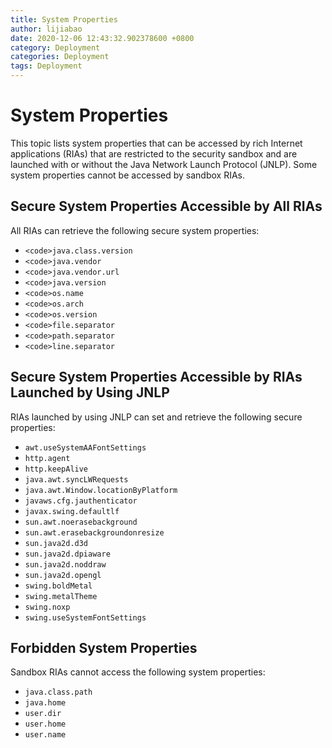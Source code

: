 ```yaml
---
title: System Properties
author: lijiabao
date: 2020-12-06 12:43:32.902378600 +0800
category: Deployment
categories: Deployment
tags: Deployment
---
```


# System Properties

This topic lists system properties that can be accessed by rich Internet applications (RIAs) that are restricted to the security sandbox and are launched with or without the Java Network Launch Protocol (JNLP). Some system properties cannot be accessed by sandbox RIAs.

## Secure System Properties Accessible by All RIAs

All RIAs can retrieve the following secure system properties:

- `<code>java.class.version`</code>
- `<code>java.vendor`</code>
- `<code>java.vendor.url`</code>
- `<code>java.version`</code>
- `<code>os.name`</code>
- `<code>os.arch`</code>
- `<code>os.version`</code>
- `<code>file.separator`</code>
- `<code>path.separator`</code>
- `<code>line.separator`</code>

## Secure System Properties Accessible by RIAs Launched by Using JNLP

RIAs launched by using JNLP can set and retrieve the following secure properties:

- `awt.useSystemAAFontSettings`
- `http.agent`
- `http.keepAlive`
- `java.awt.syncLWRequests`
- `java.awt.Window.locationByPlatform`
- `javaws.cfg.jauthenticator`
- `javax.swing.defaultlf`
- `sun.awt.noerasebackground`
- `sun.awt.erasebackgroundonresize`
- `sun.java2d.d3d`
- `sun.java2d.dpiaware`
- `sun.java2d.noddraw`
- `sun.java2d.opengl`
- `swing.boldMetal`
- `swing.metalTheme`
- `swing.noxp`
- `swing.useSystemFontSettings`

## Forbidden System Properties

Sandbox RIAs cannot access the following system properties:

- `java.class.path`
- `java.home`
- `user.dir`
- `user.home`
- `user.name`
